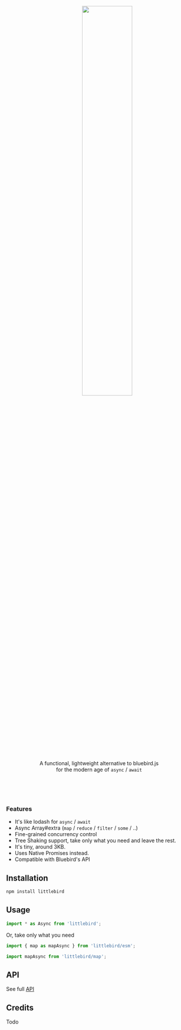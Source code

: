 <br><br>

<div align="center">
<div>
  &nbsp;&nbsp;&nbsp;&nbsp;&nbsp;&nbsp;&nbsp;&nbsp;&nbsp;&nbsp;&nbsp;<img width="52%" src="http://oi63.tinypic.com/206iro8.jpg" />
</div>

<p>A functional, lightweight alternative to bluebird.js<br>for the modern age of <code>async</code> / <code>await</code> </p> 
</div>

<br><br><br>


### Features
- It's like lodash for `async` / `await`
- Async Array#extra (`map` / `reduce` / `filter` / `some` / ..)
- Fine-grained concurrency control
- Tree Shaking support, take only what you need and leave the rest.
- It's tiny, around 3KB.
- Uses Native Promises instead.
- Compatible with Bluebird's API







## Installation
```js
npm install littlebird
```

## Usage

```js
import * as Async from 'littlebird';
````

Or, take only what you need

```js
import { map as mapAsync } from 'littlebird/esm';
```
```js
import mapAsync from 'littlebird/map';
```

## API
See full [API](/docs/api.md)

## Credits
Todo
